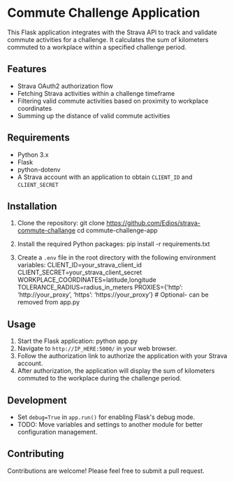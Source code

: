 # Commute Challenge Application

This Flask application integrates with the Strava API to track and validate commute activities for a challenge. It calculates the sum of kilometers commuted to a workplace within a specified challenge period.

## Features

- Strava OAuth2 authorization flow
- Fetching Strava activities within a challenge timeframe
- Filtering valid commute activities based on proximity to workplace coordinates
- Summing up the distance of valid commute activities

## Requirements

- Python 3.x
- Flask
- python-dotenv
- A Strava account with an application to obtain `CLIENT_ID` and `CLIENT_SECRET`

## Installation

1. Clone the repository:
git clone https://github.com/Edios/strava-commute-challange
cd commute-challenge-app

2. Install the required Python packages:
pip install -r requirements.txt

3. Create a `.env` file in the root directory with the following environment variables:
CLIENT_ID=your_strava_client_id
CLIENT_SECRET=your_strava_client_secret
WORKPLACE_COORDINATES=latitude,longitude
TOLERANCE_RADIUS=radius_in_meters
PROXIES={‘http’: ‘http://your_proxy’, ‘https’: ‘https://your_proxy’} # Optional- can be removed from app.py

## Usage

1. Start the Flask application:
python app.py
2. Navigate to `http://IP_HERE:5000/` in your web browser.
3. Follow the authorization link to authorize the application with your Strava account.
4. After authorization, the application will display the sum of kilometers commuted to the workplace during the challenge period.

## Development

- Set `debug=True` in `app.run()` for enabling Flask's debug mode.
- TODO: Move variables and settings to another module for better configuration management.

## Contributing

Contributions are welcome! Please feel free to submit a pull request.